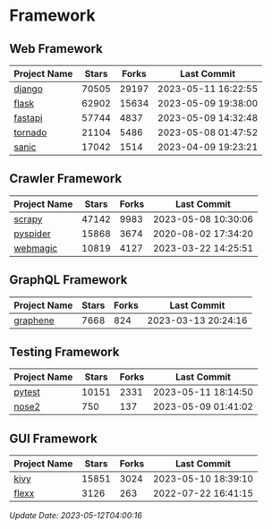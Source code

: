 # Framework

## Web Framework
| Project Name | Stars | Forks | Last Commit |
| ------------ | ----- | ----- | ----------- |
| [django](https://github.com/django/django) | 70505 | 29197 | 2023-05-11 16:22:55 |
| [flask](https://github.com/pallets/flask) | 62902 | 15634 | 2023-05-09 19:38:00 |
| [fastapi](https://github.com/tiangolo/fastapi) | 57744 | 4837 | 2023-05-09 14:32:48 |
| [tornado](https://github.com/tornadoweb/tornado) | 21104 | 5486 | 2023-05-08 01:47:52 |
| [sanic](https://github.com/sanic-org/sanic) | 17042 | 1514 | 2023-04-09 19:23:21 |

## Crawler Framework
| Project Name | Stars | Forks | Last Commit |
| ------------ | ----- | ----- | ----------- |
| [scrapy](https://github.com/scrapy/scrapy) | 47142 | 9983 | 2023-05-08 10:30:06 |
| [pyspider](https://github.com/binux/pyspider) | 15868 | 3674 | 2020-08-02 17:34:20 |
| [webmagic](https://github.com/code4craft/webmagic) | 10819 | 4127 | 2023-03-22 14:25:51 |

## GraphQL Framework
| Project Name | Stars | Forks | Last Commit |
| ------------ | ----- | ----- | ----------- |
| [graphene](https://github.com/graphql-python/graphene) | 7668 | 824 | 2023-03-13 20:24:16 |

## Testing Framework
| Project Name | Stars | Forks | Last Commit |
| ------------ | ----- | ----- | ----------- |
| [pytest](https://github.com/pytest-dev/pytest) | 10151 | 2331 | 2023-05-11 18:14:50 |
| [nose2](https://github.com/nose-devs/nose2) | 750 | 137 | 2023-05-09 01:41:02 |

## GUI Framework
| Project Name | Stars | Forks | Last Commit |
| ------------ | ----- | ----- | ----------- |
| [kivy](https://github.com/kivy/kivy) | 15851 | 3024 | 2023-05-10 18:39:10 |
| [flexx](https://github.com/flexxui/flexx) | 3126 | 263 | 2022-07-22 16:41:15 |

*Update Date: 2023-05-12T04:00:16*